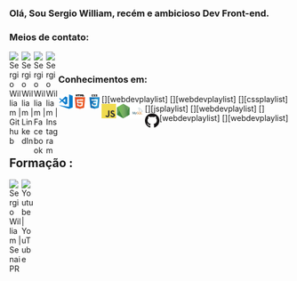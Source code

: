 ### Olá, Sou Sergio William, recém e ambicioso Dev Front-end.

### Meios de contato:

[<img align="left" alt="Sergio William | Github" width="22px" src="https://cdn.jsdelivr.net/npm/simple-icons@v3/icons/gitHub.svg" />][Github]
[<img align="left" alt="Sergio William | LinkedIn" width="22px" src="https://cdn.jsdelivr.net/npm/simple-icons@v3/icons/linkedin.svg" />][Linkedin]
[<img align="left" alt="Sergio William | Facebook" width="22px" src="https://cdn.jsdelivr.net/npm/simple-icons@v3/icons/facebook.svg" />][Facebook]
[<img align="left" alt="Sergio William | Instagram" width="22px" src="https://cdn.jsdelivr.net/npm/simple-icons@v3/icons/instagram.svg" />][Instagram]

<br />

### Conhecimentos em:

[<img align="left" alt="Visual Studio Code" width="26px" src="https://raw.githubusercontent.com/github/explore/80688e429a7d4ef2fca1e82350fe8e3517d3494d/topics/visual-studio-code/visual-studio-code.png" />][webdevplaylist]
[<img align="left" alt="HTML5" width="26px" src="https://raw.githubusercontent.com/github/explore/80688e429a7d4ef2fca1e82350fe8e3517d3494d/topics/html/html.png" />][webdevplaylist]
[<img align="left" alt="CSS3" width="26px" src="https://raw.githubusercontent.com/github/explore/80688e429a7d4ef2fca1e82350fe8e3517d3494d/topics/css/css.png" />][cssplaylist]
[<img align="left" alt="JavaScript" width="26px" src="https://raw.githubusercontent.com/github/explore/80688e429a7d4ef2fca1e82350fe8e3517d3494d/topics/javascript/javascript.png" />][jsplaylist]
[<img align="left" alt="Node.js" width="26px" src="https://raw.githubusercontent.com/github/explore/80688e429a7d4ef2fca1e82350fe8e3517d3494d/topics/nodejs/nodejs.png" />][webdevplaylist]
[<img align="left" alt="MySQL" width="26px" src="https://raw.githubusercontent.com/github/explore/80688e429a7d4ef2fca1e82350fe8e3517d3494d/topics/mysql/mysql.png" />][webdevplaylist]
[<img align="left" alt="GitHub" width="26px" src="https://raw.githubusercontent.com/github/explore/78df643247d429f6cc873026c0622819ad797942/topics/github/github.png" />][webdevplaylist]

<br />

## Formação :
[<img align="left" alt="Sergio William | Senai PR" width="22px" src="https://portaldoaluno.pro.br/wp-content/uploads/2020/03/senai04.jpg" />][senai]
[<img align="left" alt="Youtube | YouTube" width="22px" src="https://cdn.jsdelivr.net/npm/simple-icons@v3/icons/youtube.svg" />][youtube]

<br />
<br />

[github]: https://github.com/SergioWill013
[linkedin]: https://www.linkedin.com/in/sergio-william-b5a931185
[senai]: https://www.linkedin.com/company/senaipr/ 
[facebook]: https://www.facebook.com/sergio.william.9
[instagram]: https://www.instagram.com/sergilliam
[youtube]: https://youtube.com

